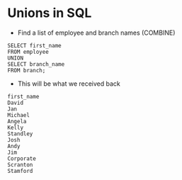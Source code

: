 # Unions in SQL

- Find a list of employee and branch names (COMBINE)
```
SELECT first_name
FROM employee
UNION
SELECT branch_name
FROM branch;
```
- This will be what we received back
```
first_name
David
Jan
Michael
Angela
Kelly
Standley
Josh
Andy
Jim
Corporate
Scranton
Stamford
```